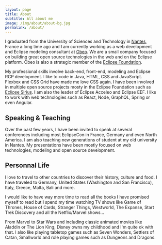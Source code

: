 ```yaml
---
layout: page
title: About
subtitle: All about me
image: /img/about/about-bg.jpg
permalink: /about/
---
```

I graduated from the University of Sciences and Technology in [Nantes](https://www.google.fr/maps/place/Nantes), France a long time ago and I am currently working as a web development and Eclipse modeling consultant at [Obeo](https://www.obeo.fr/fr/). We are a small company focused on building great open source technologies in the web and on the Eclipse platform. Obeo is also a strategic member of the [Eclipse Foundation](https://www.eclipse.org/).

My professional skills involve back-end, front-end, modeling and Eclipse RCP development. I like to code in Java, HTML, CSS and JavaScript. Flexbox and CSS Grid have made me love CSS again. I have been involved in multiple open source projects mosty in the Eclipse Foundation such as [Eclipse Sirius](https://www.eclipse.org/sirius/). I am also the leader of Eclipse Acceleo and Eclipse EEF. I like to work with web technologies such as React, Node, GraphQL, Spring or even Angular.

## Speaking & Teaching

Over the past few years, I have been invited to speak at several conferences including most EclipseCon in France, Germany and even North America. I am also teaching new generations of student at my old university in Nantes. My presentations have been mostly focused on web technologies, modeling and open source development.

## Personnal Life

I love to travel to other countries to discover their history, culture and food. I have traveled to Germany, United States (Washington and San Francisco), Italy, Greece, Malta, Bali and more.

I would like to have way more time to read all the books I have promised myself to read but I spend my time watching TV shows like Game of Thrones, House of Cards, Stranger Things, Westworld, The Expanse, Start Trek Discovery and all the Netflix/Marvel shows...

From Marvel to Star Wars and including classic animated movies like Aladdin or The Lion King, Disney owns my childhood and I'm quite ok with that. I also like playing tabletop games such as Seven Wonders, Settlers of Catan, Smallworld and role playing games such as Dungeons and Dragons.
